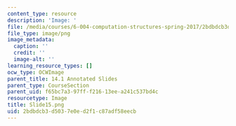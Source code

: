 ```yaml
---
content_type: resource
description: 'Image: '
file: /media/courses/6-004-computation-structures-spring-2017/2bdbdcb3d5037e0ed2f1c87adf58eecb_Slide15.png
file_type: image/png
image_metadata:
  caption: ''
  credit: ''
  image-alt: ''
learning_resource_types: []
ocw_type: OCWImage
parent_title: 14.1 Annotated Slides
parent_type: CourseSection
parent_uid: f65bc7a3-97ff-f216-13ee-a241c537bd4c
resourcetype: Image
title: Slide15.png
uid: 2bdbdcb3-d503-7e0e-d2f1-c87adf58eecb
---
```

